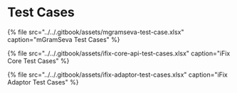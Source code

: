 # Test Cases

{% file src="../../.gitbook/assets/mgramseva-test-case.xlsx" caption="mGramSeva Test Cases" %}

{% file src="../../.gitbook/assets/ifix-core-api-test-cases.xlsx" caption="iFix Core Test Cases" %}

{% file src="../../.gitbook/assets/ifix-adaptor-test-cases.xlsx" caption="iFix Adaptor Test Cases" %}



